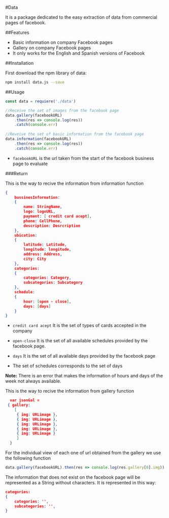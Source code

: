 #Data

It is a package dedicated to the easy extraction of data from commercial pages of facebook.

##Features
- Basic information on company Facebook pages
- Gallery on company Facebook pages
- It only works for the English and Spanish versions of Facebook

##Installation

First download the npm library of data:
``` bash
npm install data.js --save
```

##Usage

```js
const data = requiere('./data')

//Receive the set of images from the facebook page
data.gallery(facebookURL)
	.then(res => console.log(res))
    .catch(console.err)
    
//Reveive the set of basic information from the facebook page
data.information(facebookURL)
	.then(res => console.log(res))
    .catch(console.err)
```

- `facebookURL` is the url taken from the start of the facebook business page to evaluate

###Return

This is the way to recive the information from information function
```json
{ 
	bussinesInformation:
	{
		name: StringName,
		logo: logoURL,
		payment: [ credit card acept],
		phone: CellPhone,
		description: Desrcription 
	},
	ubication:
	{
		latitude: Latitude,
		longitude: longitude,
		address: Address,
		city: City 
	},
	categories: 
	{ 
		categories: Category,
		subcategories: Subcategory 
	},
	schedule: 
	{ 
		hour: [open - close],
		days: [days] 
	} 
}
```
- `credit card acept` It is the set of types of cards accepted in the company
- `open-close` It is the set of all available schedules provided by the facebook page.

- `days` It is the set of all available days provided by the facebook page
- The set of schedules corresponds to the set of days

**Note:** There is an error that makes the information of hours and days of the week not always available. 

This is the way to recive the information from gallery function
```json
  var jsonGal = 
 { gallery:   
 	[ 	 
     { img: URLimage },
     { img: URLimage },
     { img: URLimage },
     { img: URLimage },
     { img: URLimage }
     ]
  }
```
For the individual view of each one of url obtained from the gallery we use the following function

```js
data.gallery(facebookURL).then(res => console.log(res.gallery[0].img))
```

The information that does not exist on the facebook page will be represented as a String without characters. It is represented in this way: 

```json
categories: 
{ 
	categories: '',
	subcategories: '', 
}
```


